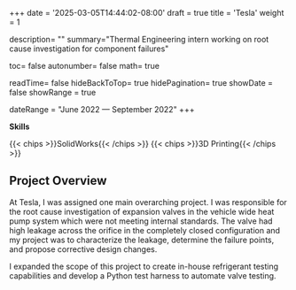 +++
date = '2025-03-05T14:44:02-08:00'
draft = true
title = 'Tesla'
weight = 1

description= ""
summary="Thermal Engineering intern working on root cause investigation for component failures"

toc= false
autonumber= false
math= true

readTime= false
hideBackToTop= true
hidePagination= true
showDate = false
showRange = true

dateRange = "June 2022 — September 2022"
+++

**Skills**

{{< chips >}}SolidWorks{{< /chips >}} {{< chips >}}3D Printing{{< /chips >}}

## Project Overview

At Tesla, I was assigned one main overarching project. I was responsible for the root cause investigation of expansion valves in the vehicle wide heat pump system which were not meeting internal standards. The valve had high leakage across the orifice in the completely closed configuration and my project was to characterize the leakage, determine the failure points, and propose corrective design changes. 

I expanded the scope of this project to create in-house refrigerant testing capabilities and develop a Python test harness to automate valve testing.